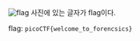 <img src="https://github.com/Sd9ToU/CTFs/new/master/picoCTF/picoCTF_2018/Forensics/Forensics_Warmup_1/flag.png" alt="flag">
사진에 있는 글자가 flag이다.

flag: `picoCTF{welcome_to_forencsics}`
